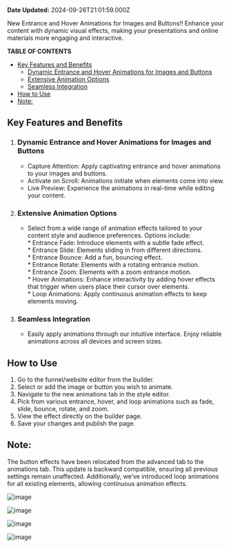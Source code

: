 **Date Updated:** 2024-09-26T21:01:59.000Z

New Entrance and Hover Animations for Images and Buttons!! Enhance your content with dynamic visual effects, making your presentations and online materials more engaging and interactive.

  
**TABLE OF CONTENTS**

* [Key Features and Benefits](#Key-Features-and-Benefits)  
   * [Dynamic Entrance and Hover Animations for Images and Buttons](#Dynamic-Entrance-and-Hover-Animations-for-Images-and-Buttons)  
   * [Extensive Animation Options](#Extensive-Animation-Options)  
   * [Seamless Integration](#Seamless-Integration)
* [How to Use](#How-to-Use)
* [Note:](#Note%3A)

  
## **Key Features and Benefits**

1. ### **Dynamic Entrance and Hover Animations for Images and Buttons**  
   * Capture Attention: Apply captivating entrance and hover animations to your images and buttons.  
   * Activate on Scroll: Animations initiate when elements come into view.  
   * Live Preview: Experience the animations in real-time while editing your content.
2. ### **Extensive Animation Options**  
   * Select from a wide range of animation effects tailored to your content style and audience preferences. Options include:  
         * Entrance Fade: Introduce elements with a subtle fade effect.  
         * Entrance Slide: Elements sliding in from different directions.  
         * Entrance Bounce: Add a fun, bouncing effect.  
         * Entrance Rotate: Elements with a rotating entrance motion.  
         * Entrance Zoom: Elements with a zoom entrance motion.  
         * Hover Animations: Enhance interactivity by adding hover effects that trigger when users place their cursor over elements.  
         * Loop Animations: Apply continuous animation effects to keep elements moving.
3. ### **Seamless Integration**  
   * Easily apply animations through our intuitive interface. Enjoy reliable animations across all devices and screen sizes.

## **How to Use**

1. Go to the funnel/website editor from the builder.
2. Select or add the image or button you wish to animate.
3. Navigate to the new animations tab in the style editor.
4. Pick from various entrance, hover, and loop animations such as fade, slide, bounce, rotate, and zoom.
5. View the effect directly on the builder page.
6. Save your changes and publish the page.

## **Note:**

The button effects have been relocated from the advanced tab to the animations tab. This update is backward compatible, ensuring all previous settings remain unaffected. Additionally, we’ve introduced loop animations for all existing elements, allowing continuous animation effects.

![image](https://s3.amazonaws.com/cdn.freshdesk.com/data/helpdesk/attachments/production/155033626753/original/IkNw7rcb3vxd5TLG81zMg06ntRsrvY3yDA.png?1727363659)

![image](https://s3.amazonaws.com/cdn.freshdesk.com/data/helpdesk/attachments/production/155033626756/original/NwgNmF4riOBGCzM7NF5nlgqJusGKHnTwdQ.jpeg?1727363659)

![image](https://s3.amazonaws.com/cdn.freshdesk.com/data/helpdesk/attachments/production/155033626755/original/kqAOr20NtkauizZdg1J5Rmdhb0fTxquZoA.jpeg?1727363659)

![image](https://s3.amazonaws.com/cdn.freshdesk.com/data/helpdesk/attachments/production/155033626754/original/CM9ajst7hUfBnyVdNJt1HsDPNK2PGTUB-Q.jpeg?1727363659)

  